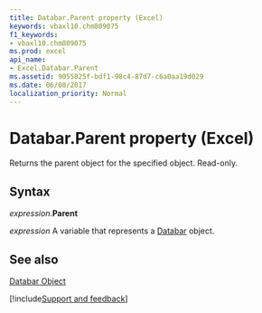```yaml
---
title: Databar.Parent property (Excel)
keywords: vbaxl10.chm809075
f1_keywords:
- vbaxl10.chm809075
ms.prod: excel
api_name:
- Excel.Databar.Parent
ms.assetid: 9055825f-bdf1-98c4-87d7-c6a0aa19d029
ms.date: 06/08/2017
localization_priority: Normal
---
```



# Databar.Parent property (Excel)

Returns the parent object for the specified object. Read-only.


## Syntax

_expression_.**Parent**

_expression_ A variable that represents a [Databar](Excel.Databar.md) object.


## See also


[Databar Object](Excel.Databar.md)

[!include[Support and feedback](~/includes/feedback-boilerplate.md)]